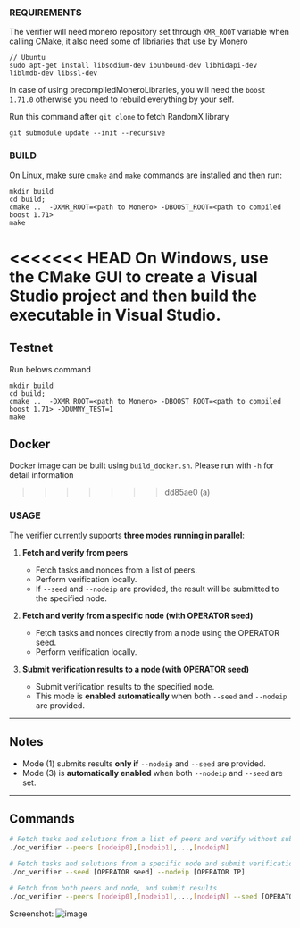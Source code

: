 ### REQUIREMENTS

The verifier will need monero repository set through `XMR_ROOT` variable when calling CMake, it also need some of libriaries that use by Monero

```
// Ubuntu
sudo apt-get install libsodium-dev ibunbound-dev libhidapi-dev liblmdb-dev libssl-dev
```

In case of using precompiledMoneroLibraries, you will need the `boost 1.71.0` otherwise you need to rebuild everything by your self.


Run this command after `git clone` to fetch RandomX library
```
git submodule update --init --recursive
```
### BUILD

On Linux, make sure `cmake` and `make` commands are installed and then run:
```
mkdir build
cd build;
cmake ..  -DXMR_ROOT=<path to Monero> -DBOOST_ROOT=<path to compiled boost 1.71>
make
```

<<<<<<< HEAD
On Windows, use the CMake GUI to create a Visual Studio project and then build the executable in Visual Studio.
=======
## Testnet
Run belows command 

```
mkdir build
cd build;
cmake ..  -DXMR_ROOT=<path to Monero> -DBOOST_ROOT=<path to compiled boost 1.71> -DDUMMY_TEST=1
make
```


## Docker
Docker image can be built using `build_docker.sh`. Please run with `-h` for detail information
>>>>>>> dd85ae0 (a)


### USAGE

The verifier currently supports **three modes running in parallel**:

1. **Fetch and verify from peers**
   - Fetch tasks and nonces from a list of peers.
   - Perform verification locally.
   - If `--seed` and `--nodeip` are provided, the result will be submitted to the specified node.

2. **Fetch and verify from a specific node (with OPERATOR seed)**
   - Fetch tasks and nonces directly from a node using the OPERATOR seed.
   - Perform verification locally.

3. **Submit verification results to a node (with OPERATOR seed)**
   - Submit verification results to the specified node.
   - This mode is **enabled automatically** when both `--seed` and `--nodeip` are provided.

---

## Notes

- Mode (1) submits results **only if** `--nodeip` and `--seed` are provided.
- Mode (3) is **automatically enabled** when both `--nodeip` and `--seed` are set.

---

## Commands

```bash
# Fetch tasks and solutions from a list of peers and verify without submitting results
./oc_verifier --peers [nodeip0],[nodeip1],...,[nodeipN]

# Fetch tasks and solutions from a specific node and submit verification results
./oc_verifier --seed [OPERATOR seed] --nodeip [OPERATOR IP]

# Fetch from both peers and node, and submit results
./oc_verifier --peers [nodeip0],[nodeip1],...,[nodeipN] --seed [OPERATOR seed] --nodeip [OPERATOR IP]
```

Screenshot:
![image](https://github.com/user-attachments/assets/c629abc8-afb9-4d05-97c5-487456946774)
